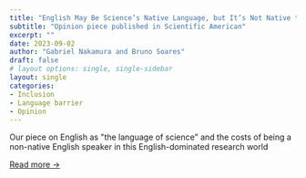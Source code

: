 ```yaml
---
title: "English May Be Science’s Native Language, but It’s Not Native to All Scientists"
subtitle: "Opinion piece published in Scientific American"
excerpt: ""
date: 2023-09-02
author: "Gabriel Nakamura and Bruno Soares"
draft: false
# layout options: single, single-sidebar
layout: single
categories:
- Inclusion
- Language barrier
- Opinion
---
```


Our piece on English as "the language of science" and the costs of being a non-native English speaker in this English-dominated research world

[Read more ->](https://www.scientificamerican.com/article/english-may-be-sciences-native-language-but-its-not-native-to-all-scientists/)
